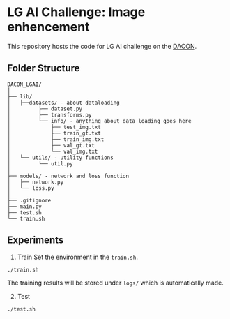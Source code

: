 # LG AI Challenge: Image enhencement 
This repository hosts the code for LG AI challenge on the [DACON](https://dacon.io/competitions/official/235746/overview/description).

## Folder Structure
  ```
  DACON_LGAI/
  │
  ├── lib/
  │   ├──datasets/ - about dataloading 
  │         ├── dataset.py
  │         ├── transforms.py
  │         └── info/ - anything about data loading goes here
  │             ├── test_img.txt
  │             ├── train_gt.txt
  │             ├── train_img.txt
  │             ├── val_gt.txt
  │             └── val_img.txt
  │   └── utils/ - utility functions
  │         └── util.py
  │
  ├── models/ - network and loss function
  │   ├── network.py
  │   └── loss.py
  │
  ├── .gitignore
  ├── main.py
  ├── test.sh
  └── train.sh
  ```
## Experiments


1. Train
Set the environment in the `train.sh`.
```bash
./train.sh
```
The training results will be stored under `logs/` which is automatically made.

2. Test
```bash
./test.sh
```
